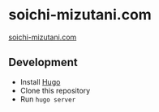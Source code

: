 # soichi-mizutani.com

[soichi-mizutani.com](https://soichi-mizutani.com)

## Development

- Install [Hugo](https://gohugo.io/)
- Clone this repository
- Run `hugo server`
